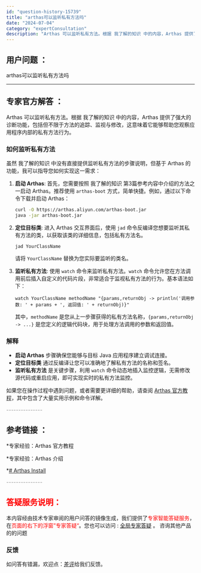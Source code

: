 ```yaml
---
id: "question-history-15739"
title: "arthas可以监听私有方法吗"
date: "2024-07-04"
category: "expertConsultation"
description: "Arthas 可以监听私有方法。根据 我了解的知识 中的内容，Arthas 提供了强大的诊断功能，包括但不限于方法的追踪、监视与修改，这意味着它能够帮助您观察应用程序内部的私有方法行为。### 如何监听私有方法虽然 我了解的知识 中没有直接提供监听私有方法的步骤说明，但基于 Arthas 的功能，我"
---
```


## 用户问题 ： 
 arthas可以监听私有方法吗  

---------------
## 专家官方解答 ：

Arthas 可以监听私有方法。根据 我了解的知识 中的内容，Arthas 提供了强大的诊断功能，包括但不限于方法的追踪、监视与修改，这意味着它能够帮助您观察应用程序内部的私有方法行为。

### 如何监听私有方法

虽然 我了解的知识 中没有直接提供监听私有方法的步骤说明，但基于 Arthas 的功能，我可以指导您如何实现这一需求：

1. **启动 Arthas**: 首先，您需要按照 我了解的知识 第3篇参考内容中介绍的方法之一启动 Arthas。推荐使用 `arthas-boot` 方式，简单快捷。例如，通过以下命令下载并启动 Arthas：
   ```bash
   curl -O https://arthas.aliyun.com/arthas-boot.jar
   java -jar arthas-boot.jar
   ```

2. **定位目标类**: 进入 Arthas 交互界面后，使用 `jad` 命令反编译您想要监听其私有方法的类，以获取该类的详细信息，包括私有方法名。
   ```shell
   jad YourClassName
   ```
   请将 `YourClassName` 替换为您实际要监听的类名。

3. **监听私有方法**: 使用 `watch` 命令来监听私有方法。`watch` 命令允许您在方法调用前后插入自定义的代码片段，非常适合于监视私有方法的行为。基本语法如下：
   ```shell
   watch YourClassName methodName "{params,returnObj -> println('调用参数: ' + params + ', 返回值: ' + returnObj)}"
   ```
   其中，`methodName` 是您从上一步骤获得的私有方法名称，`{params,returnObj -> ...}` 是您定义的逻辑代码块，用于处理方法调用的参数和返回值。

### 解释

- **启动 Arthas** 步骤确保您能够与目标 Java 应用程序建立调试连接。
- **定位目标类** 通过反编译让您可以准确地了解私有方法的名称和签名。
- **监听私有方法** 是关键步骤，利用 `watch` 命令动态地插入监控逻辑，无需修改源代码或重启应用，即可实现实时的私有方法监控。

如果您在操作过程中遇到问题，或者需要更详细的帮助，请查阅 [Arthas 官方教程](https://arthas.aliyun.com/doc/arthas-tutorials.html?language=cn)，其中包含了大量实用示例和命令详解。


<font color="#949494">---------------</font> 


## 参考链接 ：

*专家经验：Arthas 官方教程 
 
 *专家经验：Arthas 介绍 
 
 *[# Arthas Install](https://github.com/alibaba/arthas/tree/master/site/docs/doc/install-detail.md)


 <font color="#949494">---------------</font> 
 


## <font color="#FF0000">答疑服务说明：</font> 

本内容经由技术专家审阅的用户问答的镜像生成，我们提供了<font color="#FF0000">专家智能答疑服务</font>，在<font color="#FF0000">页面的右下的浮窗”专家答疑“</font>。您也可以访问 : [全局专家答疑](https://answer.opensource.alibaba.com/docs/intro) 。 咨询其他产品的的问题

### 反馈
如问答有错漏，欢迎点：[差评](https://ai.nacos.io/user/feedbackByEnhancerGradePOJOID?enhancerGradePOJOId=16096)给我们反馈。
